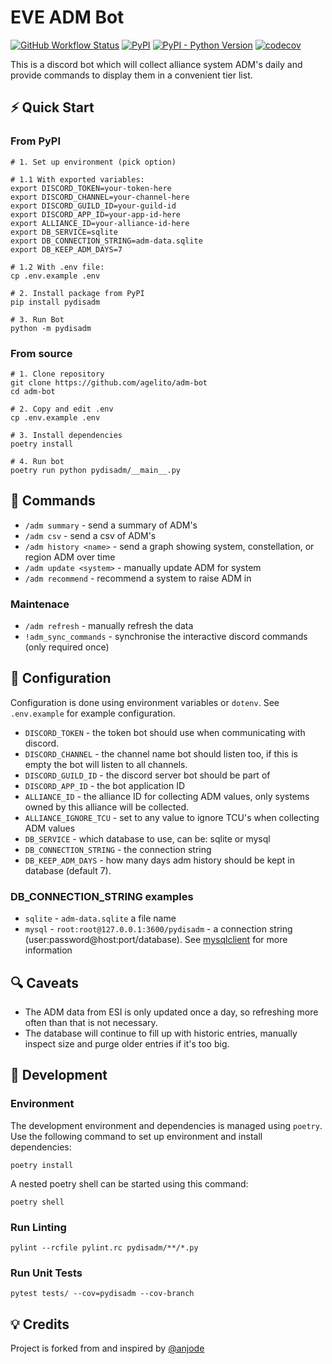 # EVE ADM Bot

[![GitHub Workflow Status](https://img.shields.io/github/actions/workflow/status/agelito/adm-bot/ci-cd.yml)](https://github.com/agelito/adm-bot/actions/workflows/ci-cd.yml)
[![PyPI](https://img.shields.io/pypi/v/pydisadm)](https://pypi.org/project/pydisadm/)
[![PyPI - Python Version](https://img.shields.io/pypi/pyversions/pydisadm)](https://pypi.org/project/pydisadm/)
[![codecov](https://codecov.io/gh/agelito/adm-bot/branch/main/graph/badge.svg?token=OHRY3OW18Y)](https://codecov.io/gh/agelito/adm-bot)

This is a discord bot which will collect alliance system ADM's daily and provide commands to display them in a convenient tier list.

## ⚡ Quick Start

### From PyPI
```shell
# 1. Set up environment (pick option)

# 1.1 With exported variables:
export DISCORD_TOKEN=your-token-here
export DISCORD_CHANNEL=your-channel-here
export DISCORD_GUILD_ID=your-guild-id
export DISCORD_APP_ID=your-app-id-here
export ALLIANCE_ID=your-alliance-id-here
export DB_SERVICE=sqlite
export DB_CONNECTION_STRING=adm-data.sqlite
export DB_KEEP_ADM_DAYS=7

# 1.2 With .env file:
cp .env.example .env

# 2. Install package from PyPI
pip install pydisadm

# 3. Run Bot
python -m pydisadm
```

### From source
```shell
# 1. Clone repository
git clone https://github.com/agelito/adm-bot
cd adm-bot

# 2. Copy and edit .env
cp .env.example .env

# 3. Install dependencies
poetry install

# 4. Run bot
poetry run python pydisadm/__main__.py
```

## 📃 Commands

- `/adm summary` - send a summary of ADM's
- `/adm csv` - send a csv of ADM's
- `/adm history <name>` - send a graph showing system, constellation, or region ADM over time
- `/adm update <system>` - manually update ADM for system
- `/adm recommend` - recommend a system to raise ADM in

### Maintenace
- `/adm refresh` - manually refresh the data
- `!adm_sync_commands` - synchronise the interactive discord commands (only required once)

## 🔧 Configuration
Configuration is done using environment variables or `dotenv`. See `.env.example` for example configuration.

- `DISCORD_TOKEN` - the token bot should use when communicating with discord.
- `DISCORD_CHANNEL` - the channel name bot should listen too, if this is empty the bot will listen to all channels.
- `DISCORD_GUILD_ID` - the discord server bot should be part of
- `DISCORD_APP_ID` - the bot application ID
- `ALLIANCE_ID` - the alliance ID for collecting ADM values, only systems owned by this alliance will be collected.
- `ALLIANCE_IGNORE_TCU` - set to any value to ignore TCU's when collecting ADM values
- `DB_SERVICE` - which database to use, can be: sqlite or mysql
- `DB_CONNECTION_STRING` - the connection string
- `DB_KEEP_ADM_DAYS` - how many days adm history should be kept in database (default 7).

### DB_CONNECTION_STRING examples
- `sqlite` - `adm-data.sqlite` a file name
- `mysql` - `root:root@127.0.0.1:3600/pydisadm` - a connection string (user:password@host:port/database). See [mysqlclient](https://docs.sqlalchemy.org/en/20/dialects/mysql.html#module-sqlalchemy.dialects.mysql.mysqldb) for more information


## 🔍 Caveats
* The ADM data from ESI is only updated once a day, so refreshing more often than that is not necessary.
* The database will continue to fill up with historic entries, manually inspect size and purge older entries if it's too big.

## 🚧 Development

### Environment
The development environment and dependencies is managed using `poetry`. Use the following command to set up environment and install dependencies:
```shell
poetry install
```

A nested poetry shell can be started using this command:
```shell
poetry shell
```

### Run Linting
```shell
pylint --rcfile pylint.rc pydisadm/**/*.py
```

### Run Unit Tests
```shell
pytest tests/ --cov=pydisadm --cov-branch
```

## 💡 Credits
Project is forked from and inspired by [@anjode](https://www.github.com/anjode)
